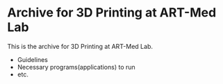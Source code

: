 # Archive for 3D Printing at ART-Med Lab
This is the archive for 3D Printing at ART-Med Lab.
- Guidelines
- Necessary programs(applications) to run
- etc.
